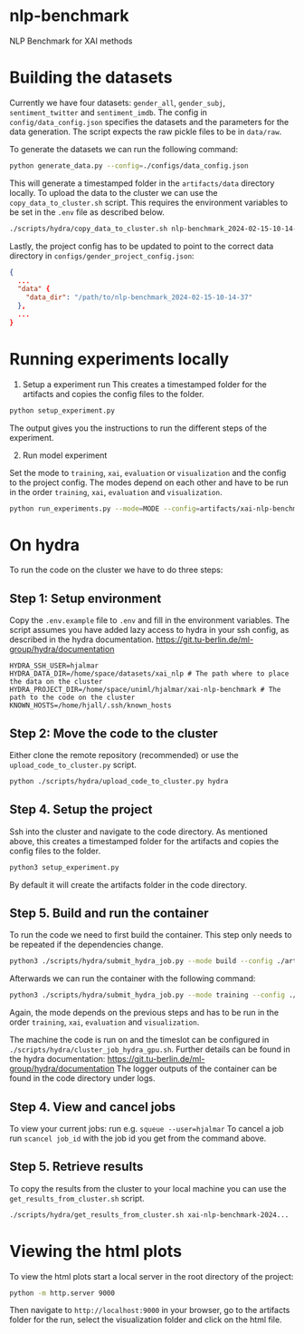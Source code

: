 # nlp-benchmark

NLP Benchmark for XAI methods

# Building the datasets

Currently we have four datasets: `gender_all`, `gender_subj`, `sentiment_twitter` and `sentiment_imdb`.
The config in `config/data_config.json` specifies the datasets and the parameters for the data generation.
The script expects the raw pickle files to be in `data/raw`.

To generate the datasets we can run the following command:

```bash
python generate_data.py --config=./configs/data_config.json
```

This will generate a timestamped folder in the `artifacts/data` directory locally.
To upload the data to the cluster we can use the `copy_data_to_cluster.sh` script. This requires the environment variables to be set in the `.env` file as described below.

```bash
./scripts/hydra/copy_data_to_cluster.sh nlp-benchmark_2024-02-15-10-14-37
```

Lastly, the project config has to be updated to point to the correct data directory in `configs/gender_project_config.json`:

```json
{
  ...
  "data" {
    "data_dir": "/path/to/nlp-benchmark_2024-02-15-10-14-37"
  },
  ...
}
```

# Running experiments locally

1. Setup a experiment run
   This creates a timestamped folder for the artifacts and copies the config files to the folder.

```bash
python setup_experiment.py
```

The output gives you the instructions to run the different steps of the experiment.

2. Run model experiment

Set the mode to `training`, `xai`, `evaluation` or `visualization` and the config to the project config. The modes depend on each other and have to be run in the order `training`, `xai`, `evaluation` and `visualization`.

```bash
python run_experiments.py --mode=MODE --config=artifacts/xai-nlp-benchmark-2024-02-15-16-45-19/configs/gender_project_config.json
```

# On hydra

To run the code on the cluster we have to do three steps:

## Step 1: Setup environment

Copy the `.env.example` file to `.env` and fill in the environment variables.
The script assumes you have added lazy access to hydra in your ssh config, as described in the hydra documentation.
https://git.tu-berlin.de/ml-group/hydra/documentation

```
HYDRA_SSH_USER=hjalmar
HYDRA_DATA_DIR=/home/space/datasets/xai_nlp # The path where to place the data on the cluster
HYDRA_PROJECT_DIR=/home/space/uniml/hjalmar/xai-nlp-benchmark # The path to the code on the cluster
KNOWN_HOSTS=/home/hjall/.ssh/known_hosts
```

## Step 2: Move the code to the cluster

Either clone the remote repository (recommended) or use the `upload_code_to_cluster.py` script.

```bash
python ./scripts/hydra/upload_code_to_cluster.py hydra
```

## Step 4. Setup the project

Ssh into the cluster and navigate to the code directory.
As mentioned above, this creates a timestamped folder for the artifacts and copies the config files to the folder.

```bash
python3 setup_experiment.py
```

By default it will create the artifacts folder in the code directory.

## Step 5. Build and run the container

To run the code we need to first build the container. This step only needs to be repeated if the dependencies change.

```bash
python3 ./scripts/hydra/submit_hydra_job.py --mode build --config ./artifacts/xai-nlp-benchmark-2024-02-15-16-45-19/configs/sentiment_project_config.json
```

Afterwards we can run the container with the following command:

```bash
python3 ./scripts/hydra/submit_hydra_job.py --mode training --config ./artifacts/xai-nlp-benchmark-2024-02-15-16-45-19/configs/sentiment_project_config.json
```

Again, the mode depends on the previous steps and has to be run in the order `training`, `xai`, `evaluation` and `visualization`.

The machine the code is run on and the timeslot can be configured in `./scripts/hydra/cluster_job_hydra_gpu.sh`.
Further details can be found in the hydra documentation: https://git.tu-berlin.de/ml-group/hydra/documentation
The logger outputs of the container can be found in the code directory under logs.

## Step 4. View and cancel jobs

To view your current jobs: run e.g. `squeue --user=hjalmar`
To cancel a job run `scancel job_id` with the job id you get from the command above.

## Step 5. Retrieve results

To copy the results from the cluster to your local machine you can use the `get_results_from_cluster.sh` script.

```bash
./scripts/hydra/get_results_from_cluster.sh xai-nlp-benchmark-2024...
```

# Viewing the html plots

To view the html plots start a local server in the root directory of the project:

```bash
python -m http.server 9000
```

Then navigate to `http://localhost:9000` in your browser, go to the artifacts folder for the run, select the visualization folder and click on the html file.
